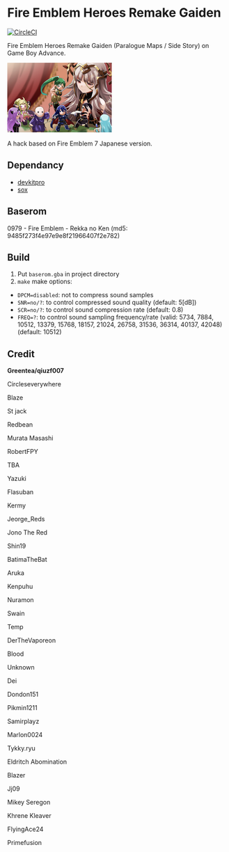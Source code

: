 # Fire Emblem Heroes Remake Gaiden

[![CircleCI](https://circleci.com/gh/laqieer/FEHRG.svg?style=svg)](https://app.circleci.com/pipelines/github/laqieer/FEHRG)

Fire Emblem Heroes Remake Gaiden (Paralogue Maps / Side Story) on Game Boy Advance.

![title screen](graphic/title_screen_background.png)

A hack based on Fire Emblem 7 Japanese version.

## Dependancy
- [devkitpro](https://devkitpro.org/)
- [sox](http://sox.sourceforge.net/)

## Baserom
0979 - Fire Emblem - Rekka no Ken (md5: 9485f273f4e97e9e8f21966407f2e782)

## Build
1. Put `baserom.gba` in project directory
1. `make`
make options:
- `DPCM=disabled`: not to compress sound samples
- `SNR=no/?`: to control compressed sound quality (default: 5[dB])
- `SCR=no/?`: to control sound compression rate (default: 0.8)
- `FREQ=?`: to control sound sampling frequency/rate (valid: 5734, 7884, 10512, 13379, 15768, 18157, 21024, 26758, 31536, 36314, 40137, 42048) (default: 10512)

## Credit
**Greentea/qiuzf007**

Circleseverywhere

Blaze

St jack

Redbean

Murata Masashi

RobertFPY

TBA

Yazuki

Flasuban

Kermy

Jeorge_Reds

Jono The Red

Shin19

BatimaTheBat

Aruka

Kenpuhu

Nuramon

Swain

Temp

DerTheVaporeon

Blood

Unknown

Dei

Dondon151

Pikmin1211

Samirplayz

Marlon0024

Tykky.ryu

Eldritch Abomination

Blazer

Jj09

Mikey Seregon

Khrene Kleaver

FlyingAce24

Primefusion
